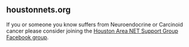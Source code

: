 ## houstonnets.org

If you or someone you know suffers from Neuroendocrine or Carcinoid cancer please consider joining the [Houston Area NET Support Group Facebook group](https://www.facebook.com/groups/478867115824128).

